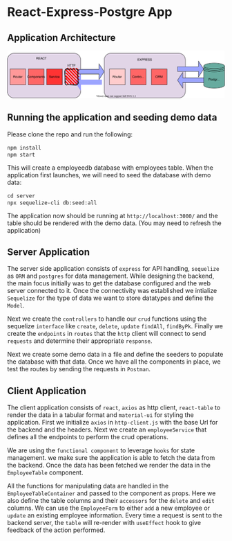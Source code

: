 # React-Express-Postgre App

## Application Architecture

![Alt text here](/public/Architecture.svg)

## Running the application and seeding demo data

Please clone the repo and run the following:
```
npm install 
npm start
```

This will create a employeedb database with employees table. When the application first launches, we will need to seed the database with demo data:

```
cd server
npx sequelize-cli db:seed:all
```

The application now should be running at `http://localhost:3000/` and the table should be rendered with the demo data. (You may need to refresh the application)

## Server Application

The server side application consists of `express` for API handling, `sequelize` as `ORM` and `postgres` for data management. 
While designing the backend, the main focus initially was to get the database configured and the web server connected to it.
Once the connectivity was established we intialize `Sequelize` for the type of data we want to store datatypes and define the `Model`. 

Next we create the `controllers` to handle our `crud` functions using the sequelize `interface` like `create`, `delete`, `update` `findAll`, `findByPk`.
Finally we create the `endpoints` in `routes` that the `http` client will connect to send `requests` and determine their appropriate `response`. 

Next we create some demo data in a file and define the seeders to populate the database with that data. Once we have all the components in place, we test the routes by sending the requests in `Postman`.

## Client Application

The client application consists of `react`, `axios` as http client, `react-table` to render the data in a tabular format and `material-ui` for styling the application. 
First we initialize `axios` in `http-client.js` with the base Url for the backend and the headers. Next we create an `employeeService` that defines all the endpoints to perform the crud operations.

We are using the `functional component` to leverage `hooks` for state management. we make sure the application is able to fetch the data from the backend. Once the data has been fetched we render the data in the `EmployeeTable` component. 

All the functions for manipulating data are handled in the `EmployeeTableContainer` and passed to the component as props. Here we also define the table columns and their `accessors` for the `delete` and `edit` columns. 
We can use the `EmployeeForm` to either `add` a new employee or `update` an existing employee information. Every time a request is sent to the backend server, the `table` will re-render with `useEffect` hook to give feedback of the action performed.
